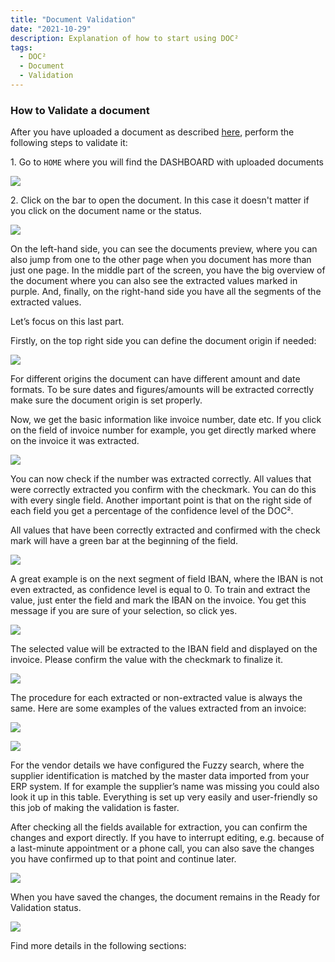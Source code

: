 ```yaml
---
title: "Document Validation"
date: "2021-10-29"
description: Explanation of how to start using DOC²
tags:
  - DOC²
  - Document
  - Validation
---
```


### How to Validate a document

After you have uploaded a document as described [here](/doc2/dashboard/), perform the following steps to validate it:

1\. Go to `HOME` where you will find the DASHBOARD with uploaded documents

![](/_images/doc2/DOC²_Dashboard-1024x640.png)

2\. Click on the bar to open the document. In this case it doesn't matter if you click on the document name or the status.

![](/_images/doc2/DOC²_Document-1024x640.png)

On the left-hand side, you can see the documents preview, where you can also jump from one to the other page when you document has more than just one page. In the middle part of the screen, you have the big overview of the document where you can also see the extracted values marked in purple. And, finally, on the right-hand side you have all the segments of the extracted values.

Let’s focus on this last part.

Firstly, on the top right side you can define the document origin if needed:

![](/_images/doc2/image-9.png)

For different origins the document can have different amount and date formats. To be sure dates and figures/amounts will be extracted correctly make sure the document origin is set properly.

Now, we get the basic information like invoice number, date etc. If you click on the field of invoice number for example, you get directly marked where on the invoice it was extracted.

![](/_images/doc2/DOC²_Document_Invoice-Number-1024x640.png)

You can now check if the number was extracted correctly. All values that were correctly extracted you confirm with the checkmark. You can do this with every single field. Another important point is that on the right side of each field you get a percentage of the confidence level of the DOC².

All values that have been correctly extracted and confirmed with the check mark will have a green bar at the beginning of the field.

![](/_images/doc2/DOC²_Document_correct_green-colour-1024x640.png)

A great example is on the next segment of field IBAN, where the IBAN is not even extracted, as confidence level is equal to 0. To train and extract the value, just enter the field and mark the IBAN on the invoice. You get this message if you are sure of your selection, so click yes.

![](/_images/doc2/DOC²_trained-field-confirmation-1024x640.png)

The selected value will be extracted to the IBAN field and displayed on the invoice. Please confirm the value with the checkmark to finalize it.

![](/_images/doc2/DOC²_confirm-extracted-value-1024x640.png)

The procedure for each extracted or non-extracted value is always the same. Here are some examples of the values extracted from an invoice:

![](/_images/doc2/DOC²-_VAT-and-amounts-1024x640.png)

![](/_images/doc2/DOC²_Vendor-details-1024x640.png)

For the vendor details we have configured the Fuzzy search, where the supplier identification is matched by the master data imported from your ERP system. If for example the supplier’s name was missing you could also look it up in this table. Everything is set up very easily and user-friendly so this job of making the validation is faster.

After checking all the fields available for extraction, you can confirm the changes and export directly. If you have to interrupt editing, e.g. because of a last-minute appointment or a phone call, you can also save the changes you have confirmed up to that point and continue later.

![](/_images/doc2/DOC²_Save_Confirm-and-Export-1024x640.png)

When you have saved the changes, the document remains in the Ready for Validation status.

![](/_images/doc2/DOC²_Ready-for-Validation-status-1024x640.png)

Find more details in the following sections:
